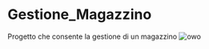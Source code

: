 # Gestione_Magazzino
Progetto che consente la gestione di un magazzino
![owo](https://user-images.githubusercontent.com/81413640/142672288-f2b45abd-43a8-41a0-b61b-369db250dda8.png)
